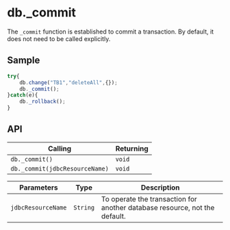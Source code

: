 # db._commit

The `_commit` function is established to commit a transaction. By default, it does not need to be called explicitly.

## Sample

```javascript
try{
	db.change("TB1","deleteAll",{});
	db._commit();
}catch(e){
	db._rollback();
}
```

## API

| Calling | Returning |
|---|---|
| `db._commit()` | `void` |
| `db._commit(jdbcResourceName)` | `void` |

| Parameters | Type | Description |
|---|---|---|
| `jdbcResourceName` | `String` | To operate the transaction for another database resource, not the default. |

